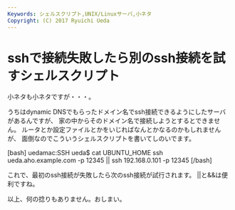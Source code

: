 ```yaml
---
Keywords: シェルスクリプト,UNIX/Linuxサーバ,小ネタ
Copyright: (C) 2017 Ryuichi Ueda
---
```


# sshで接続失敗したら別のssh接続を試すシェルスクリプト
小ネタも小ネタですが・・・。

うちはdynamic DNSでもらったドメイン名でssh接続できるようにしたサーバがあるんですが、
家の中からそのドメイン名で接続しようとするとできません。
ルータとか設定ファイルとかをいじればなんとかなるのかもしれませんが、
面倒なのでこういうシェルスクリプトを書いてしのいでます。

[bash]
uedamac:SSH ueda$ cat UBUNTU_HOME 
ssh ueda.aho.example.com -p 12345 ||
ssh 192.168.0.101 -p 12345
[/bash]

これで、最初のssh接続が失敗したら次のssh接続が試行されます。
||と&&は便利ですね。


以上、何の捻りもありません。おしまい。
